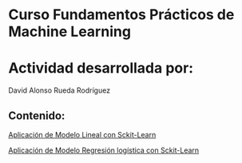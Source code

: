 # Curso Fundamentos Prácticos de Machine Learning
# Actividad desarrollada por:

David Alonso Rueda Rodríguez

## Contenido:

[Aplicación de Modelo Lineal con Sckit-Learn](/nb/01_ModeloSpervisado_RegresionLineal.ipynb)

[Aplicación de Modelo Regresión logística con Sckit-Learn](/nb/02_ModeloSpervisado_RegresionLogistica.ipynb)
